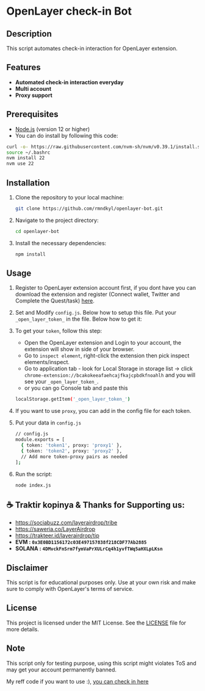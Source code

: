 # OpenLayer check-in Bot 

## Description
This script automates check-in interaction for OpenLayer extension.

## Features
- **Automated check-in interaction everyday**
- **Multi account**
- **Proxy support**

## Prerequisites
- [Node.js](https://nodejs.org/) (version 12 or higher)
- You can do install by following this code:
```bash
curl -o- https://raw.githubusercontent.com/nvm-sh/nvm/v0.39.1/install.sh | bash
source ~/.bashrc
nvm install 22
nvm use 22
```

## Installation

1. Clone the repository to your local machine:
   ```bash
   git clone https://github.com/rmndkyl/openlayer-bot.git
   ```
2. Navigate to the project directory:
   ```bash
   cd openlayer-bot
   ```
4. Install the necessary dependencies:
   ```bash
   npm install
   ```

## Usage
1. Register to OpenLayer extension account first, if you dont have you can download the extension and register (Connect wallet, Twitter and Complete the Quest/task) [here](https://chromewebstore.google.com/detail/openlayer-extension/bcakokeeafaehcajfkajcpbdkfnoahlh).
2. Set and Modify `config.js`. Below how to setup this file. Put your `_open_layer_token_` in the file. Below how to get it:
3. To get your `token`, follow this step:
	- Open the OpenLayer extension and Login to your account, the extension will show in side of your browser.
	- Go to `inspect element`, right-click the extension then pick inspect elements/inspect.
	- Go to application tab - look for Local Storage in storage list -> click `chrome-extension://bcakokeeafaehcajfkajcpbdkfnoahlh` and you will see your `_open_layer_token_`.
	- or you can go Console tab and paste this 
	```bash
	localStorage.getItem('_open_layer_token_')
	```
4. If you want to use `proxy`, you can add in the config file for each token.
6. Put your data in `config.js`
	```bash
	// config.js
	module.exports = [
	  { token: 'token1', proxy: 'proxy1' },
	  { token: 'token2', proxy: 'proxy2' },
	  // Add more token-proxy pairs as needed
	];

	```

5. Run the script:
	```bash
	node index.js
	```

## ☕️ Traktir kopinya & Thanks for Supporting us:

- https://sociabuzz.com/layerairdrop/tribe
- https://saweria.co/LayerAirdrop
- https://trakteer.id/layerairdrop/tip
- **EVM : `0x3E0BD1156172c03E497157838f218CDF77Ab2885`**
- **SOLANA : `4DMvckFnSrm7fymVaPrXULrCq4h1yvfTWq5aHXLpLKsn`**

## Disclaimer

This script is for educational purposes only. Use at your own risk and make sure to comply with OpenLayer's terms of service.

## License
This project is licensed under the MIT License. See the [LICENSE](LICENSE) file for more details.

## Note
This script only for testing purpose, using this script might violates ToS and may get your account permanently banned.

My reff code if you want to use :), [you can check in here](https://t.me/layerairdrop/8738)
